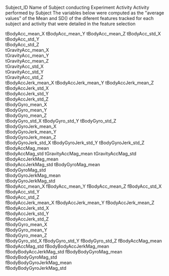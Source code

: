 Subject_ID	Name of Subject conducting Experiment
Activity	Activity performed by Subject
The variables below were computed as the "average values" of the Mean and SD() of the diferent features tracked for each subject and activity that were detailed in the feature selection	

tBodyAcc_mean_X	
tBodyAcc_mean_Y	
tBodyAcc_mean_Z	
tBodyAcc_std_X	
tBodyAcc_std_Y	
tBodyAcc_std_Z	
tGravityAcc_mean_X	
tGravityAcc_mean_Y	
tGravityAcc_mean_Z	
tGravityAcc_std_X	
tGravityAcc_std_Y	
tGravityAcc_std_Z	
tBodyAccJerk_mean_X	
tBodyAccJerk_mean_Y	
tBodyAccJerk_mean_Z	
tBodyAccJerk_std_X	
tBodyAccJerk_std_Y	
tBodyAccJerk_std_Z	
tBodyGyro_mean_X	
tBodyGyro_mean_Y	
tBodyGyro_mean_Z	
tBodyGyro_std_X	
tBodyGyro_std_Y	
tBodyGyro_std_Z	
tBodyGyroJerk_mean_X	
tBodyGyroJerk_mean_Y	
tBodyGyroJerk_mean_Z	
tBodyGyroJerk_std_X	
tBodyGyroJerk_std_Y	
tBodyGyroJerk_std_Z	
tBodyAccMag_mean	
tBodyAccMag_std	
tGravityAccMag_mean	
tGravityAccMag_std	
tBodyAccJerkMag_mean	
tBodyAccJerkMag_std	
tBodyGyroMag_mean	
tBodyGyroMag_std	
tBodyGyroJerkMag_mean	
tBodyGyroJerkMag_std	
fBodyAcc_mean_X	
fBodyAcc_mean_Y	
fBodyAcc_mean_Z	
fBodyAcc_std_X	
fBodyAcc_std_Y	
fBodyAcc_std_Z	
fBodyAccJerk_mean_X	
fBodyAccJerk_mean_Y	
fBodyAccJerk_mean_Z	
fBodyAccJerk_std_X	
fBodyAccJerk_std_Y	
fBodyAccJerk_std_Z	
fBodyGyro_mean_X	
fBodyGyro_mean_Y	
fBodyGyro_mean_Z	
fBodyGyro_std_X	
fBodyGyro_std_Y	
fBodyGyro_std_Z	
fBodyAccMag_mean	
fBodyAccMag_std	
fBodyBodyAccJerkMag_mean	
fBodyBodyAccJerkMag_std	
fBodyBodyGyroMag_mean	
fBodyBodyGyroMag_std	
fBodyBodyGyroJerkMag_mean	
fBodyBodyGyroJerkMag_std	
